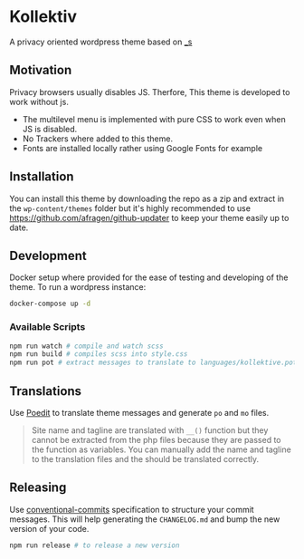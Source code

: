 # Kollektiv

A privacy oriented wordpress theme based on [_s](https://underscores.me)

## Motivation
Privacy browsers usually disables JS. Therfore, This theme is developed to work without js.
- The multilevel menu is implemented with pure CSS to work even when JS is disabled.
- No Trackers where added to this theme.
- Fonts are installed locally rather using Google Fonts for example

## Installation
You can install this theme by downloading the repo as a zip and extract in the `wp-content/themes` folder but it's highly recommended to use https://github.com/afragen/github-updater to keep your theme easily up to date.

## Development
Docker setup where provided for the ease of testing and developing of the theme. To run a wordpress instance:

```bash
docker-compose up -d
``` 

### Available Scripts

```bash
npm run watch # compile and watch scss
npm run build # compiles scss into style.css
npm run pot # extract messages to translate to languages/kollektive.pot
```

## Translations
Use [Poedit](https://poedit.net/download) to translate theme messages and generate `po` and `mo` files.

> Site name and tagline are translated with `__()` function but they cannot be extracted from the php files because they are passed to the function as variables. You can manually add the name and tagline to the translation files and the should be translated correctly.

## Releasing
Use [conventional-commits](https://www.conventionalcommits.org/) specification to structure your commit messages. This will help generating the `CHANGELOG.md` and bump the new version of your code.

```bash
npm run release # to release a new version
``` 
